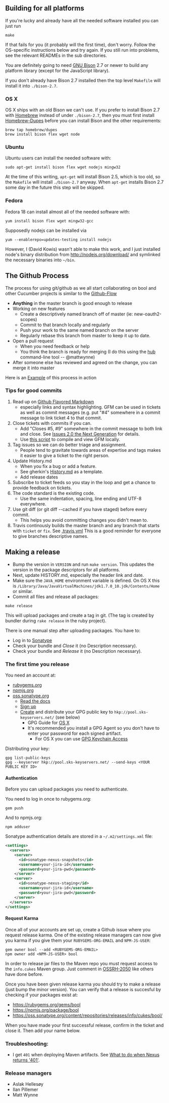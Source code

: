 ## Building for all platforms

If you're lucky and already have all the needed software installed you can just run

```
make
```

If that fails for you (it probably will the first time), don't worry. Follow the OS-specific instructions below and try again. 
If you still run into problems, see the relevant READMEs in the sub directories.

You are definitely going to need [GNU Bison](http://www.gnu.org/software/bison/) 2.7 or newer to build any platform library (except for the JavaScript library).

If you don't already have Bison 2.7 installed then the top level `Makefile` will install it into `./bison-2.7`.

### OS X

OS X ships with an old Bison we can't use. If you prefer to install Bison 2.7 with [Homebrew](http://mxcl.github.com/homebrew/) instead of under `./bison-2.7`,
then you must first install [Homebrew-Dupes](https://github.com/Homebrew/homebrew-dupes) 
before you can install Bison and the other requirements:

```
brew tap homebrew/dupes
brew install bison flex wget node
```

### Ubuntu

Ubuntu users can install the needed software with:

```
sudo apt-get install bison flex wget nodejs mingw32
```

At the time of this writing, `apt-get` will install Bison 2.5, which is too old, so the `Makefile` will install `./bison-2.7` anyway.
When `apt-get` installs Bison 2.7 some day in the future this step will be skipped.

### Fedora

Fedora 18 can install almost all of the needed software with:

```
yum install bison flex wget mingw32-gcc
```

Supposedly nodejs can be installed via 

```
yum --enablerepo=updates-testing install nodejs
````

However, I (David Kowis) wasn't able to make this work, and I just installed node's binary distribution from http://nodejs.org/download/ and symlinked the necessary binaries into `~/bin`.

## The Github Process

 The process for using git/github as we all start collaborating on bool and other Cucumber projects is similar to the [Github-Flow](http://scottchacon.com/2011/08/31/github-flow.html)

* **Anything** in the master branch is good enough to release
* Working on new features
    + Create a descriptively named branch off of master (ie: new-oauth2-scopes)
    + Commit to that branch locally and regularly
    + Push your work to the same named branch on the server
    + Regularly rebase this branch from master to keep it up to date.
* Open a pull request
    + When you need feedback or help
    + You think the branch is ready for merging (I do this using the [hub](https://github.com/defunkt/hub#git-pull-request) command-line tool -- @mattwynne)
* After someone else has reviewed and agreed on the change, you can merge it into master

 Here is an [Example](https://github.com/cucumber/bool/pull/12) of this process in action

### Tips for good commits

 1. Read up on [Github Flavored Markdown](https://help.github.com/articles/github-flavored-markdown)
      + especially links and syntax highlighting. GFM can be used in tickets as well as commit messages (e.g. put "#4" somewhere in a commit message to link ticket 4 to that commit.
 2. Close tickets with commits if you can.
     + Add "Closes #5, #9" somewhere in the commit message to both link and close. See [Issues 2.0 the Next Generation](https://github.com/blog/831-issues-2-0-the-next-generation) for details.
     + Use [this script](https://gist.github.com/aslakhellesoy/4754009) to compile and view GFM locally.
 3. Tag issues so we can do better triage and assignment.
     + People tend to gravitate towards areas of expertise and tags makes it easier to give a ticket to the right person.
 4. Update History.md
     + When you fix a bug or add a feature.
     + See gherkin's [History.md](https://github.com/cucumber/gherkin/blob/master/History.md) as a template.
     + Add release dates
 5.  Subscribe to ticket feeds so you stay in the loop and get a chance to provide feedback on tickets.
 6. The code standard is the existing code.
     + Use the same indentation, spacing, line ending and UTF-8 everywhere.
 7. Use git diff (or git diff --cached if you have staged) before every commit.
     + This helps you avoid committing changes you didn't mean to.
 8. Travis continously builds the master branch and any branch that starts with `ticket` or `fix`. See [.travis.yml](https://github.com/cucumber/bool/blob/master/.travis.yml)
 This is a good reminder for everyone to give branches descriptive names.

## Making a release

* Bump the version in `VERSION` and run `make version`. This updates the version in the package descriptors for all platforms.
* Next, update HISTORY.md, especially the header link and date.
* Make sure the `JAVA_HOME` environment variable is defined. On OS X this is `/Library/Java/JavaVirtualMachines/jdk1.7.0_10.jdk/Contents/Home` or similar.
* Commit all files and release all packages:

```
make release
```

This will upload packages and create a tag in git. (The tag is created by bundler during `rake release` in the ruby project).

There is one manual step after uploading packages. You have to:

* Log in to [Sonatype](https://oss.sonatype.org/index.html#stagingRepositories)
* Check your bundle and *Close* it (no Description necessary).
* Check your bundle and *Release* it (no Description necessary).

### The first time you release

You need an account at:

* [rubygems.org](http://rubygems.org/)
* [npmjs.org](https://npmjs.org/)
* [oss.sonatype.org](https://oss.sonatype.org/)
  + [Read the docs](https://docs.sonatype.org/display/Repository/Sonatype+OSS+Maven+Repository+Usage+Guide)
  + [Sign up](http://issues.sonatype.org/)
  + [Create](http://www.dewinter.com/gnupg_howto/english/GPGMiniHowto-3.html#ss3.1) and distribute your GPG public key to `hkp://pool.sks-keyservers.net/` (see below)
    + GPG Guide for [OS X](http://www.robertsosinski.com/2008/02/18/working-with-pgp-and-mac-os-x/)
    + It's recommended you install a GPG Agent so you don't have to enter your password for each signed artifact.
      + For OS X you can use [GPG Keychain Access](https://www.gpgtools.org/keychain/index.html)

Distributing your key:

```
gpg list-public-keys
gpg --keyserver hkp://pool.sks-keyservers.net/ --send-keys <YOUR PUBLIC KEY ID>
```

#### Authentication

Before you can upload packages you need to authenticate.

You need to log in once to rubygems.org:

```
gem push
```

And to npmjs.org:

```
npm adduser
```

Sonatype authentication details are stored in a `~/.m2/settings.xml` file:

```xml
<settings>
  <servers>
    <server>
      <id>sonatype-nexus-snapshots</id>
      <username>your-jira-id</username>
      <password>your-jira-pwd</password>
    </server>
    <server>
      <id>sonatype-nexus-staging</id>
      <username>your-jira-id</username>
      <password>your-jira-pwd</password>
    </server>
  </servers>
</settings>
```

#### Request Karma

Once all of your accounts are set up, create a Github issue where you request release karma. 
One of the existing release managers can now give you karma if you give them your `RUBYGEMS-ORG-EMAIL` and `NPM-JS-USER`:

```
gem owner bool --add <RUBYGEMS-ORG-EMAIL>
npm owner add <NPM-JS-USER> bool
```

In order to release jar files to the Maven repo you must request access to the `info.cukes` Maven group. Just comment in [OSSRH-2050](https://issues.sonatype.org/browse/OSSRH-2050) like others have done before.

Once you have been given release karma you should try to make a release (just bump the minor version). You can verify that a release 
is succesful by checking if your packages exist at:

* https://rubygems.org/gems/bool
* https://npmjs.org/package/bool
* https://oss.sonatype.org/content/repositories/releases/info/cukes/bool/

When you have made your first successful release, confirm in the ticket and close it. Then add your name below.

### Troubleshooting:

* I get `401` when deploying Maven artifacts. See [What to do when Nexus returns '401'](http://www.sonatype.com/people/2010/11/what-to-do-when-nexus-returns-401/).

### Release managers

* Aslak Hellesøy
* Ilan Pillemer
* Matt Wynne
